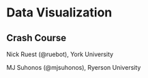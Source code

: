 <!SLIDE title-slide>

# Data Visualization
## Crash Course

Nick Ruest (@ruebot), York University

MJ Suhonos (@mjsuhonos), Ryerson University
